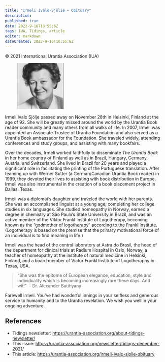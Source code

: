 ```yaml
---
title: "Irmeli Ivalo-Sjölie – Obituary"
description: 
published: true
date: 2023-9-16T10:55:6Z
tags: IUA, Tidings, article
editor: markdown
dateCreated: 2023-9-16T10:55:6Z
---
```


<p class="v-card v-sheet theme--light gray lighten-3 px-2">© 2021 International Urantia Association (IUA)</p>

<figure id="Figure_1" class="image urantiapedia image-style-align-left">
<img src="../../../image/article/IUA_Tidings/Irmeli-Sjolie-tribute-4-e1638744219835-700x450-1-150x150.jpg">
</figure>

Irmeli Ivalo Sjölje passed away on November 28th in Helsinki, Finland at the age of 92. She will be greatly missed around the world by the Urantia Book reader community and many others from all walks of life. In 2007, Irmeli was appointed an Associate Trustee of Urantia Foundation and also served as a Urantia Book ambassador for the Foundation. She traveled widely, attending conferences and study groups, and assisting with many bookfairs.

Over the decades, Irmeli worked faithfully to disseminate _The Urantia Book_ in her home country of Finland as well as in Brazil, Hungary, Germany, Austria, and Switzerland. She lived in Brazil for 20 years and played a significant role in facilitating the printing of the Portuguese translation. After teaming up with Werner Sutter (a German/Canadian Urantia Book reader) in 1999, they devoted their lives to assisting with book distribution in Europe. Irmeli was also instrumental in the creation of a book placement project in Dallas, Texas.

Irmeli was a diplomat’s daughter and traveled the world with her parents. She was an accomplished linguist at a young age, completing her college studies in six languages. She studied homeopathy in Norway, earned a degree in chemistry at São Paulo’s State University in Brazil, and was an active member of the Viktor Frankl Institute of Logotherapy, becoming known as the “godmother of logotherapy” according to the Frankl Institute. (Logotherapy is based on the premise that the primary motivational force of an individual is to find meaning in life.)

Irmeli was the head of the control laboratory at Astra do Brasil, the head of the department for clinical trials at Radium Hospital in Oslo, Norway, a teacher of homeopathy at the institute of natural medicine in Helsinki, Finland, and a board member of Victor Frankl Institute of Logotheraphy in Texas, USA.
<br style="clear:both;"/>

> “She was the epitome of European elegance, education, style and individuality which is becoming increasingly rare these days. And wit!”  – Dr. Alexander Batthyany

Farewell Irmeli. You’ve had wonderful innings in your selfless and generous service to humanity and to the Urantia revelation. We wish you well in your ongoing adventure.

## References

- Tidings newsletter: https://urantia-association.org/about-tidings-newsletter/
- This issue: https://urantia-association.org/newsletter/tidings-december-2021/
- This article: https://urantia-association.org/irmeli-ivalo-sjolie-obituary